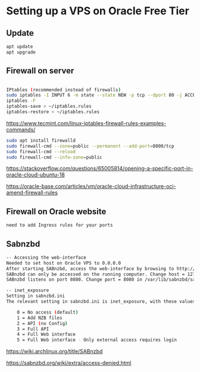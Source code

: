 # Setting up a VPS on Oracle Free Tier

## Update
```bash
apt update
apt upgrade
```

## Firewall on server
```bash

IPtables (recommended instead of firewalls)
sudo iptables -I INPUT 6 -m state --state NEW -p tcp --dport 80 -j ACCEPT
iptables -F
iptables-save > ~/iptables.rules
iptables-restore < ~/iptables.rules

```
https://www.tecmint.com/linux-iptables-firewall-rules-examples-commands/
```bash
sudo apt install firewalld
sudo firewall-cmd --zone=public --permanent --add-port=8000/tcp
sudo firewall-cmd --reload
sudo firewall-cmd --info-zone=public
```
https://stackoverflow.com/questions/65005814/opening-a-specific-port-in-oracle-cloud-ubuntu-18

https://oracle-base.com/articles/vm/oracle-cloud-infrastructure-oci-amend-firewall-rules

## Firewall on Oracle website
```bash
need to add Ingress rules for your ports
```
## Sabnzbd
```bash
-- Accessing the web-interface
Needed to set host on Oracle VPS to 0.0.0.0
After starting SABnzbd, access the web-interface by browsing to http://127.0.0.1:8080.
SABnzbd can only be accessed on the running computer. Change host = 127.0.0.1 in /var/lib/sabnzbd/sabnzbd.ini to host = 0.0.0.0 to allow access from another computer.
SABnzbd listens on port 8080. Change port = 8080 in /var/lib/sabnzbd/sabnzbd.ini to the preferred port.

-- inet_exposure
Setting in sabnzbd.ini
The relevant setting in sabnzbd.ini is inet_exposure, with these values:

    0 = No access (default)
    1 = Add NZB files
    2 = API (no Config)
    3 = Full API
    4 = Full Web interface
    5 = Full Web interface - Only external access requires login
```

https://wiki.archlinux.org/title/SABnzbd

https://sabnzbd.org/wiki/extra/access-denied.html






